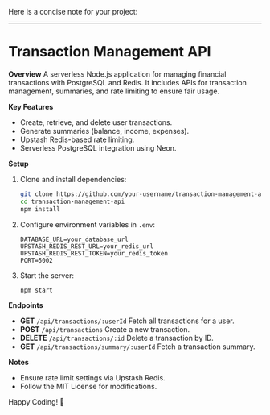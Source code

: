 Here is a concise note for your project:

---

# Transaction Management API

**Overview**
A serverless Node.js application for managing financial transactions with PostgreSQL and Redis. It includes APIs for transaction management, summaries, and rate limiting to ensure fair usage.

**Key Features**

* Create, retrieve, and delete user transactions.
* Generate summaries (balance, income, expenses).
* Upstash Redis-based rate limiting.
* Serverless PostgreSQL integration using Neon.

**Setup**

1. Clone and install dependencies:

   ```bash
   git clone https://github.com/your-username/transaction-management-api.git
   cd transaction-management-api
   npm install
   ```

2. Configure environment variables in `.env`:

   ```env
   DATABASE_URL=your_database_url
   UPSTASH_REDIS_REST_URL=your_redis_url
   UPSTASH_REDIS_REST_TOKEN=your_redis_token
   PORT=5002
   ```

3. Start the server:

   ```bash
   npm start
   ```

**Endpoints**

* **GET** `/api/transactions/:userId`
  Fetch all transactions for a user.
* **POST** `/api/transactions`
  Create a new transaction.
* **DELETE** `/api/transactions/:id`
  Delete a transaction by ID.
* **GET** `/api/transactions/summary/:userId`
  Fetch a transaction summary.

**Notes**

* Ensure rate limit settings via Upstash Redis.
* Follow the MIT License for modifications.

Happy Coding! 🚀
